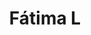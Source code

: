 ---
title: Fátima L
date: 
draft: false

# descripcion
description : Argo colgante de plata

materials: Plata 925

color: Plateado

dimensions: 1,2cm x 2cm

code: 01-01-0316

type: "Aros"

categories: []

price: $2.780,00

# Images
# first image will be shown in the product page
images:
  # - image: "images/path_to_image"
  # La ubicacion de las imagenes es imagenes/Aros/Aros.Colgantes/01-01-0316-fatima-l
  - image: "./images/aros/colgantes/01-01-0316-mano-de-fatima-grande_a.JPG"
  - image: "./images/aros/colgantes/01-01-0316-mano-de-fatima-grande_b.JPG"
---